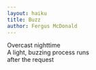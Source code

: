 ```yaml
---
layout: haiku
title: Buzz
author: Fergus McDonald
---
```


Overcast nighttime<br>
A light, buzzing process runs<br>
after the request<br>
